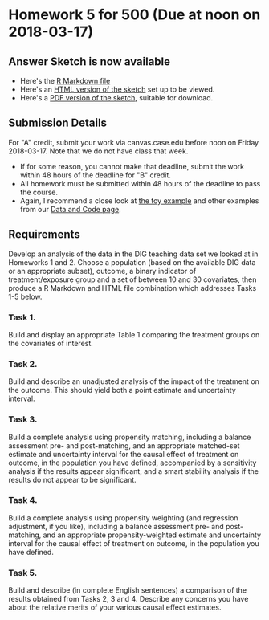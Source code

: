 # Homework 5 for 500 (Due at noon on 2018-03-17)

## Answer Sketch is now available

- Here's the [R Markdown file](https://raw.githubusercontent.com/THOMASELOVE/500-2018/master/assignments/homework5/hw5_sketch.Rmd)
- Here's an [HTML version of the sketch](https://htmlpreview.github.io/?https://github.com/THOMASELOVE/500-2018/blob/master/assignments/homework5/hw5_sketch.html) set up to be viewed.
- Here's a [PDF version of the sketch](https://github.com/THOMASELOVE/500-2018/blob/master/assignments/homework5/hw5_sketch.pdf), suitable for download.

## Submission Details

For "A" credit, submit your work via canvas.case.edu before noon on Friday 2018-03-17. Note that we do not have class that week.

- If for some reason, you cannot make that deadline, submit the work within 48 hours of the deadline for "B" credit.
- All homework must be submitted within 48 hours of the deadline to pass the course.
- Again, I recommend a close look at [the toy example](https://github.com/THOMASELOVE/500-2018/tree/master/data-and-code/toy_example) and other examples from our [Data and Code page](https://github.com/THOMASELOVE/500-2018/tree/master/data-and-code).

## Requirements

Develop an analysis of the data in the DIG teaching data set we looked at in Homeworks 1 and 2. Choose a population (based on the available DIG data or an appropriate subset), outcome, a binary indicator of treatment/exposure group and a set of between 10 and 30 covariates, then produce a R Markdown and HTML file combination which addresses Tasks 1-5 below.

### Task 1. 

Build and display an appropriate Table 1 comparing the treatment groups on the covariates of interest.

### Task 2.

Build and describe an unadjusted analysis of the impact of the treatment on the outcome. This should yield both a point estimate and uncertainty interval.

### Task 3. 

Build a complete analysis using propensity matching, including a balance assessment pre- and post-matching, and an appropriate matched-set estimate and uncertainty interval for the causal effect of treatment on outcome, in the population you have defined, accompanied by a sensitivity analysis if the results appear significant, and a smart stability analysis if the results do not appear to be significant.

### Task 4.

Build a complete analysis using propensity weighting (and regression adjustment, if you like), including a balance assessment pre- and post-matching, and an appropriate propensity-weighted estimate and uncertainty interval for the causal effect of treatment on outcome, in the population you have defined.

### Task 5. 

Build and describe (in complete English sentences) a comparison of the results obtained from Tasks 2, 3 and 4. Describe any concerns you have about the relative merits of your various causal effect estimates.

